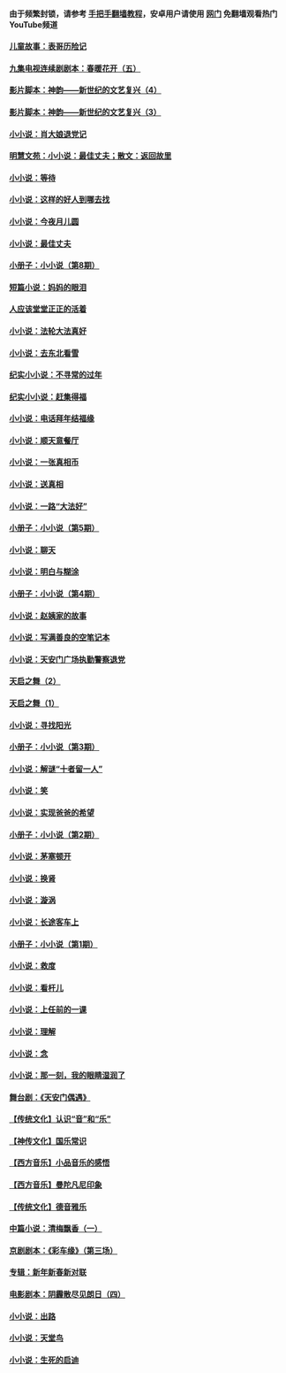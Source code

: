 #### 由于频繁封锁，请参考 [手把手翻墙教程](https://github.com/gfw-breaker/guides/wiki/)，安卓用户请使用 [网门](https://github.com/gfw-breaker/nogfw/blob/master/dl.md?t=05112300) 免翻墙观看热门YouTube频道 

#### [儿童故事：表哥历险记](../pages/328/383535.md?t=05112300) 

#### [九集电视连续剧剧本：春暖花开（五）](../pages/328/275919.md?t=05112300) 

#### [影片脚本：神韵——新世纪的文艺复兴（4）](../pages/328/266089.md?t=05112300) 

#### [影片脚本：神韵——新世纪的文艺复兴（3）](../pages/328/266087.md?t=05112300) 

#### [小小说：肖大娘退党记](../pages/328/239807.md?t=05112300) 

#### [明慧文苑：小小说：最佳丈夫；散文：返回故里](../pages/328/3439.md?t=05112300) 

#### [小小说：等待](../pages/328/223927.md?t=05112300) 

#### [小小说：这样的好人到哪去找](../pages/328/209396.md?t=05112300) 

#### [小小说：今夜月儿圆](../pages/328/193588.md?t=05112300) 

#### [小小说：最佳丈夫](../pages/328/190938.md?t=05112300) 

#### [小册子：小小说（第8期）](../pages/328/188202.md?t=05112300) 

#### [短篇小说：妈妈的眼泪](../pages/328/187712.md?t=05112300) 

#### [人应该堂堂正正的活着](../pages/328/182430.md?t=05112300) 

#### [小小说：法轮大法真好](../pages/328/174669.md?t=05112300) 

#### [小小说：去东北看雪](../pages/328/173882.md?t=05112300) 

#### [纪实小小说：不寻常的过年](../pages/328/173187.md?t=05112300) 

#### [纪实小小说：赶集得福](../pages/328/172652.md?t=05112300) 

#### [小小说：电话拜年结福缘](../pages/328/172533.md?t=05112300) 

#### [小小说：顺天意餐厅](../pages/328/170182.md?t=05112300) 

#### [小小说：一张真相币](../pages/328/169410.md?t=05112300) 

#### [小小说：送真相](../pages/328/166713.md?t=05112300) 

#### [小小说：一路“大法好”](../pages/328/162016.md?t=05112300) 

#### [小册子：小小说（第5期）](../pages/328/161131.md?t=05112300) 

#### [小小说：聊天](../pages/328/159640.md?t=05112300) 

#### [小小说：明白与糊涂](../pages/328/158101.md?t=05112300) 

#### [小册子：小小说（第4期）](../pages/328/158006.md?t=05112300) 

#### [小小说：赵姨家的故事](../pages/328/157843.md?t=05112300) 

#### [小小说：写满善良的空笔记本](../pages/328/157382.md?t=05112300) 

#### [小小说：天安门广场执勤警察退党](../pages/328/156982.md?t=05112300) 

#### [天启之舞（2）](../pages/328/153440.md?t=05112300) 

#### [天启之舞（1）](../pages/328/153439.md?t=05112300) 

#### [小小说：寻找阳光](../pages/328/153065.md?t=05112300) 

#### [小册子：小小说（第3期）](../pages/328/151715.md?t=05112300) 

#### [小小说：解谜“十者留一人”](../pages/328/148967.md?t=05112300) 

#### [小小说：笑](../pages/328/148905.md?t=05112300) 

#### [小小说：实现爸爸的希望](../pages/328/148096.md?t=05112300) 

#### [小册子：小小说（第2期）](../pages/328/147214.md?t=05112300) 

#### [小小说：茅塞顿开](../pages/328/147030.md?t=05112300) 

#### [小小说：换肾](../pages/328/146770.md?t=05112300) 

#### [小小说：漩涡](../pages/328/146683.md?t=05112300) 

#### [小小说：长途客车上](../pages/328/145076.md?t=05112300) 

#### [小册子：小小说（第1期）](../pages/328/143963.md?t=05112300) 

#### [小小说：救度](../pages/328/143927.md?t=05112300) 

#### [小小说：看杆儿](../pages/328/142137.md?t=05112300) 

#### [小小说：上任前的一课](../pages/328/140808.md?t=05112300) 

#### [小小说：理解](../pages/328/140476.md?t=05112300) 

#### [小小说：念](../pages/328/139513.md?t=05112300) 

#### [小小说：那一刻，我的眼睛湿润了](../pages/328/138476.md?t=05112300) 

#### [舞台剧：《天安门偶遇》](../pages/328/117155.md?t=05112300) 

#### [【传统文化】认识“音”和“乐”](../pages/328/108667.md?t=05112300) 

#### [【神传文化】国乐常识](../pages/328/104225.md?t=05112300) 

#### [【西方音乐】小品音乐的感悟](../pages/328/102924.md?t=05112300) 

#### [【西方音乐】曼陀凡尼印象](../pages/328/102922.md?t=05112300) 

#### [【传统文化】德音雅乐](../pages/328/102923.md?t=05112300) 

#### [中篇小说：清梅飘香（一）](../pages/328/101058.md?t=05112300) 

#### [京剧剧本：《彩车缘》（第三场）](../pages/328/96434.md?t=05112300) 

#### [专辑：新年新春新对联](../pages/328/94991.md?t=05112300) 

#### [电影剧本：阴霾散尽见朗日（四）](../pages/328/87081.md?t=05112300) 

#### [小小说：出路](../pages/328/84848.md?t=05112300) 

#### [小小说：天堂鸟](../pages/328/83084.md?t=05112300) 

#### [小小说：生死的启迪](../pages/328/70977.md?t=05112300) 

